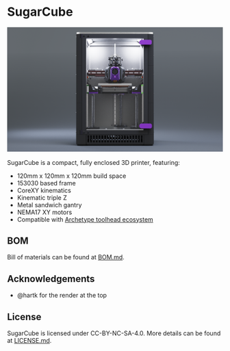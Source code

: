 # SugarCube

![Render](Images/Render.png)

SugarCube is a compact, fully enclosed 3D printer, featuring:

* 120mm x 120mm x 120mm build space
* 153030 based frame
* CoreXY kinematics
* Kinematic triple Z
* Metal sandwich gantry
* NEMA17 XY motors
* Compatible with [Archetype toolhead ecosystem](https://github.com/Armchair-Heavy-Industries/Archetype)

## BOM

Bill of materials can be found at [BOM.md](BOM.md).

## Acknowledgements

* @hartk for the render at the top

## License

SugarCube is licensed under CC-BY-NC-SA-4.0. More details can be found at [LICENSE.md](LICENSE.md).
